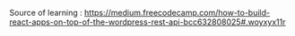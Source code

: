 Source of learning : https://medium.freecodecamp.com/how-to-build-react-apps-on-top-of-the-wordpress-rest-api-bcc632808025#.woyxyx11r
